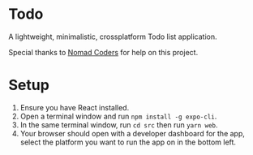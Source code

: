 # Todo

A lightweight, minimalistic, crossplatform Todo list application.

Special thanks to [Nomad Coders](https://www.youtube.com/channel/UCUpJs89fSBXNolQGOYKn0YQ) for help on this project.

# Setup

1. Ensure you have React installed.
2. Open a terminal window and run `npm install -g expo-cli`.
3. In the same terminal window, run `cd src` then run `yarn web`.
4. Your browser should open with a developer dashboard for the app, select the platform you want to run the app on in the bottom left.
